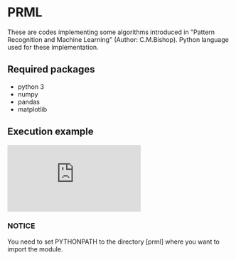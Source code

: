 # PRML
These are codes implementing some algorithms introduced in  "Pattern Recognition and Machine Learning" (Author: C.M.Bishop). Python language used for these implementation.
## Required packages
- python 3
- numpy
- pandas
- matplotlib
## Execution example
![NN](https://github.com/oilneck/prml_python/files/4177127/NN_binary_classification.pdf)
### NOTICE
You need to set PYTHONPATH to the directory [prml] where you want to import the module.




